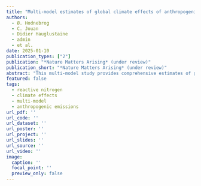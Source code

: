 ```yaml
---
title: "Multi-model estimates of global climate effects of anthropogenic reactive nitrogen"
authors:
  - Ø. Hodnebrog
  - C. Jouan
  - Didier Hauglustaine
  - admin
  - et al.
date: 2025-01-10
publication_types: ["2"]
publication: "*Nature Matters Arising* (under review)"
publication_short: "*Nature Matters Arising* (under review)"
abstract: "This multi-model study provides comprehensive estimates of global climate effects resulting from anthropogenic reactive nitrogen emissions."
featured: false
tags:
  - reactive nitrogen
  - climate effects
  - multi-model
  - anthropogenic emissions
url_pdf: ''
url_code: ''
url_dataset: ''
url_poster: ''
url_project: ''
url_slides: ''
url_source: ''
url_video: ''
image:
  caption: ''
  focal_point: ''
  preview_only: false
---
```

